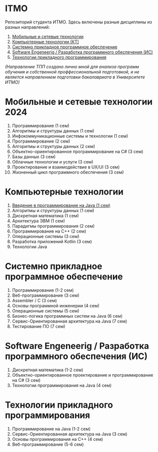 # ITMO
Репозиторий студента ИТМО. 
Здесь включены разные дисциплины из разных направлений: 
1. [Мобильные и сетевые технологии](https://github.com/raf-me/ITMO/tree/main/FPIn/ "Перейти в репозиторий лабораторных и проектных работ МиСТ")
2. [Компьютерные технологии (КТ)](https://github.com/raf-me/ITMO/tree/main/КТ/ "Перейти в репозиторий лабораторных, домашних и проектных работ КТ")
3. [Системно прикладное программное обеспечение](https://github.com/raf-me/ITMO/tree/main/ПИиКТ/ "Перейти в репозиторий лабораторных и проектных работ СППО")
4. [Software Engeneerig / Разработка программного обеспечения (ИС)]("https://github.com/raf-me/ITMO/tree/main/ИС/ "Перейти в репозиторий лабораторных и проектных работ ИС")
5. [Технологии прикладного программирования](https://github.com/raf-me/ITMO/tree/main/ТПП/ "Перейти в репозиторий лабораторных и проектных работ ТПП")

*(Направление ТПП создано лично мной для анализа программ обучения и собственной проффессиональной подготовкой,
и не является направлением подготовки бакалавриата в Университете ИТМО)*

# Мобильные и сетевые технологии 2024
1. Программирование (1 сем)
2. Алгоритмы и структуры данных (1 сем)
3. Инфокоммуникационные системы и технологии (1 сем)
4. Программирование (2 сем)
5. Алгоритмы и структуры данных (2 сем)
6. Объектно-ориентированное программирование на C# (3 сем)
7. Базы данных (3 сем)
8. Облачные технологии и услуги (3 сем)
9. Проектирование и взаимодействие в UX/UI (3 сем)
10. Жизненный цикл программного обеспечения (3 сем)

# Компьютерные технологии
1. [Введение в программирование на Java (1 сем)](https://github.com/raf-me/ITMO/tree/main/КТ/Введение%20в%20программирование/)
2. Алгоритмы и структуры данных (1 сем)
3. Дискретная математика (1 сем)
4. Архитектура ЭВМ (1 сем)
5. Парадигмы программирования (2 сем)
6. Программирование на C++ (2 сем)
7. Операционные системы (3 сем)
8. Разработка приложений Kotlin (3 сем)
9. Технологии Java 

# Системно прикладное программное обеспечение
1. Программирование (1-2 сем)
2. Веб-программирование (3 сем)
3. Assembler / C (3 сем)
4. Основы программной инженерии (4 сем)
5. Операционные системы (5 сем)
6. Бизнес-логика программных систем на Java (6 сем)
7. Сервис-Ориентированная архитектура на Java (7 сем)
8. Тестирование ПО (7 сем)

# Software Engeneerig / Разработка программного обеспечения (ИС)
1. Дискретная математика (1-2 сем)
2. Объектно-ориентированное проектирование и программирование на C# (3 сем)
3. Технологии программирования на Java (4 сем)

# Технологии прикладного программирования
1. Программирование на Java (1-2 сем)
2. Сервис-Ориентированная архитектура на Java (3 сем)
3. Основы программирования на C++ (4 сем)
4. Веб-программирование (5-6 сем)
